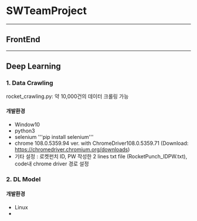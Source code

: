 # SWTeamProject
----------------------------
## FrontEnd


----------------------------
## Deep Learning
### 1. Data Crawling
rocket_crawling.py: 약 10,000건의 데이터 크롤링 가능
#### 개발환경
* Window10
* python3
* selenium
'''pip install selenium'''
* chrome 108.0.5359.94 ver. with ChromeDriver108.0.5359.71 (Download: https://chromedriver.chromium.org/downloads)
* 기타 설정 : 로켓펀치 ID, PW 작성한 2 lines txt file (RocketPunch_IDPW.txt), code내 chrome driver 경로 설정 

### 2. DL Model
#### 개발환경
* Linux
* 
